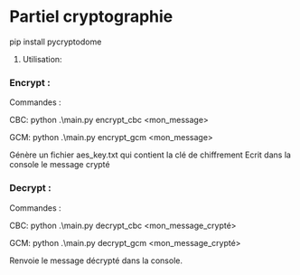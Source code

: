 # Partiel cryptographie

pip install pycryptodome

1) Utilisation:

### Encrypt : 
Commandes :

CBC: python .\main.py encrypt_cbc <mon_message>

GCM: python .\main.py encrypt_gcm <mon_message>

Génère un fichier aes_key.txt qui contient la clé de chiffrement
Ecrit dans la console le message crypté

### Decrypt :
Commandes : 

CBC: python .\main.py decrypt_cbc <mon_message_crypté>

GCM: python .\main.py decrypt_gcm <mon_message_crypté>

Renvoie le message décrypté dans la console.